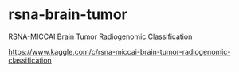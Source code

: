 # rsna-brain-tumor

RSNA-MICCAI Brain Tumor Radiogenomic Classification

https://www.kaggle.com/c/rsna-miccai-brain-tumor-radiogenomic-classification
